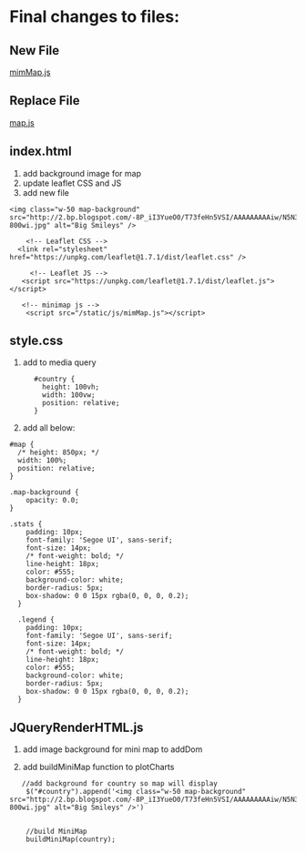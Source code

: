 # Final changes to files: 

## New File

[mimMap.js](static/js/mimMap.js)

## Replace File

[map.js](static/js/map.js)

## index.html

1. add background image for map
2. update leaflet CSS and JS
3. add new file

```
<img class="w-50 map-background" src="http://2.bp.blogspot.com/-8P_iI3YueO0/T73feHn5VSI/AAAAAAAAAiw/N5N3HmVmk9I/s1600/6a00d834516a0869e2016760f339c3970b-800wi.jpg" alt="Big Smileys" />

    <!-- Leaflet CSS -->
  <link rel="stylesheet" href="https://unpkg.com/leaflet@1.7.1/dist/leaflet.css" />

     <!-- Leaflet JS -->
   <script src="https://unpkg.com/leaflet@1.7.1/dist/leaflet.js"></script>

   <!-- minimap js -->
    <script src="/static/js/mimMap.js"></script>
```

## style.css

1. add to media query

```
      #country {
        height: 100vh;
        width: 100vw;
        position: relative;
      }
```

2. add all below:

```
#map {
  /* height: 850px; */
  width: 100%;
  position: relative;
}

.map-background {
    opacity: 0.0;
}

.stats {
    padding: 10px;
    font-family: 'Segoe UI', sans-serif;
    font-size: 14px;
    /* font-weight: bold; */
    line-height: 18px;
    color: #555;
    background-color: white;
    border-radius: 5px;
    box-shadow: 0 0 15px rgba(0, 0, 0, 0.2);
  }

  .legend {
    padding: 10px;
    font-family: 'Segoe UI', sans-serif;
    font-size: 14px;
    /* font-weight: bold; */
    line-height: 18px;
    color: #555;
    background-color: white;
    border-radius: 5px;
    box-shadow: 0 0 15px rgba(0, 0, 0, 0.2);
  }
```

## JQueryRenderHTML.js

1. add image background for mini map to addDom

2. add buildMiniMap function to plotCharts

```
   //add background for country so map will display
    $("#country").append('<img class="w-50 map-background" src="http://2.bp.blogspot.com/-8P_iI3YueO0/T73feHn5VSI/AAAAAAAAAiw/N5N3HmVmk9I/s1600/6a00d834516a0869e2016760f339c3970b-800wi.jpg" alt="Big Smileys" />')


    //build MiniMap
    buildMiniMap(country);
```


